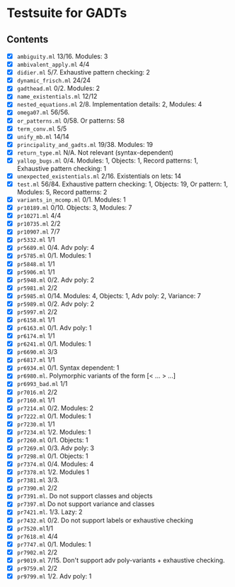 # Testsuite for GADTs

## Contents
 - [x] `ambiguity.ml` 13/16. Modules: 3
 - [x] `ambivalent_apply.ml` 4/4
 - [x] `didier.ml` 5/7. Exhaustive pattern checking: 2
 - [x] `dynamic_frisch.ml` 24/24
 - [x] `gadthead.ml` 0/2. Modules: 2
 - [x] `name_existentials.ml` 12/12
 - [x] `nested_equations.ml` 2/8. Implementation details: 2, Modules: 4
 - [x] `omega07.ml` 56/56.
 - [x] `or_patterns.ml` 0/58. Or patterns: 58
 - [x] `term_conv.ml` 5/5
 - [x] `unify_mb.ml` 14/14
 - [x] `principality_and_gadts.ml` 19/38. Modules: 19
 - [x] `return_type.ml` N/A. Not relevant (syntax-dependent)
 - [x] `yallop_bugs.ml` 0/4. Modules: 1, Objects: 1,  Record patterns: 1, Exhaustive pattern checking: 1
 - [x] `unexpected_existentials.ml` 2/16. Existentials on lets: 14
 - [x] `test.ml` 56/84. Exhaustive pattern checking: 1, Objects: 19, Or pattern: 1, Modules: 5, Record patterns: 2
 - [x] `variants_in_mcomp.ml` 0/1. Modules: 1
 - [x] `pr10189.ml` 0/10. Objects: 3, Modules: 7
 - [x] `pr10271.ml` 4/4
 - [x] `pr10735.ml` 2/2
 - [x] `pr10907.ml` 7/7
 - [x] `pr5332.ml` 1/1
 - [x] `pr5689.ml` 0/4. Adv poly: 4
 - [x] `pr5785.ml` 0/1. Modules: 1 
 - [x] `pr5848.ml` 1/1
 - [x] `pr5906.ml` 1/1
 - [x] `pr5948.ml` 0/2. Adv poly: 2
 - [x] `pr5981.ml` 2/2
 - [x] `pr5985.ml` 0/14. Modules: 4, Objects: 1, Adv poly: 2, Variance: 7 
 - [x] `pr5989.ml` 0/2. Adv poly: 2
 - [x] `pr5997.ml` 2/2
 - [x] `pr6158.ml` 1/1
 - [x] `pr6163.ml` 0/1. Adv poly: 1
 - [x] `pr6174.ml` 1/1
 - [x] `pr6241.ml` 0/1. Modules: 1
 - [x] `pr6690.ml` 3/3
 - [x] `pr6817.ml` 1/1
 - [x] `pr6934.ml` 0/1. Syntax dependent: 1
 - [x] `pr6980.ml`. Polymorphic variants of the form [< ... > ...]
 - [x] `pr6993_bad.ml` 1/1
 - [x] `pr7016.ml` 2/2
 - [x] `pr7160.ml` 1/1
 - [x] `pr7214.ml` 0/2. Modules: 2
 - [x] `pr7222.ml` 0/1. Modules: 1 
 - [x] `pr7230.ml` 1/1
 - [x] `pr7234.ml` 1/2. Modules: 1
 - [x] `pr7260.ml` 0/1. Objects: 1
 - [x] `pr7269.ml` 0/3. Adv poly: 3
 - [x] `pr7298.ml` 0/1. Objects: 1
 - [x] `pr7374.ml` 0/4. Modules: 4 
 - [x] `pr7378.ml` 1/2. Modules 1
 - [x] `pr7381.ml` 3/3. 
 - [x] `pr7390.ml` 2/2
 - [x] `pr7391.ml`. Do not support classes and objects
 - [x] `pr7397.ml` Do not support variance and classes
 - [x] `pr7421.ml`. 1/3. Lazy: 2
 - [x] `pr7432.ml` 0/2. Do not support labels or exhaustive checking 
 - [x] `pr7520.ml`1/1
 - [x] `pr7618.ml` 4/4
 - [x] `pr7747.ml` 0/1. Modules: 1
 - [x] `pr7902.ml` 2/2
 - [x] `pr9019.ml` 7/15. Don't support adv poly-variants + exhaustive checking. 
 - [x] `pr9759.ml` 2/2
 - [x] `pr9799.ml` 1/2. Adv poly: 1